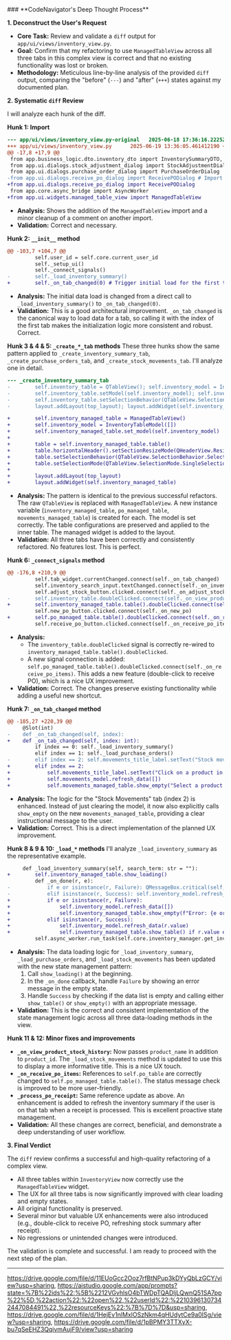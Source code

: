 <think>
### **CodeNavigator's Deep Thought Process**

**1. Deconstruct the User's Request**

*   **Core Task:** Review and validate a `diff` output for `app/ui/views/inventory_view.py`.
*   **Goal:** Confirm that my refactoring to use `ManagedTableView` across all three tabs in this complex view is correct and that no existing functionality was lost or broken.
*   **Methodology:** Meticulous line-by-line analysis of the provided `diff` output, comparing the "before" (`---`) and "after" (`+++`) states against my documented plan.

**2. Systematic `diff` Review**

I will analyze each hunk of the diff.

**Hunk 1: Import**
```diff
--- app/ui/views/inventory_view.py-original   2025-06-18 17:36:16.222521932 +0800
+++ app/ui/views/inventory_view.py      2025-06-19 13:36:05.461412190 +0800
@@ -17,8 +17,9 @@
 from app.business_logic.dto.inventory_dto import InventorySummaryDTO, PurchaseOrderDTO, StockMovementDTO
 from app.ui.dialogs.stock_adjustment_dialog import StockAdjustmentDialog
 from app.ui.dialogs.purchase_order_dialog import PurchaseOrderDialog
-from app.ui.dialogs.receive_po_dialog import ReceivePODialog # Import the new dialog
+from app.ui.dialogs.receive_po_dialog import ReceivePODialog
 from app.core.async_bridge import AsyncWorker
+from app.ui.widgets.managed_table_view import ManagedTableView
```
*   **Analysis:** Shows the addition of the `ManagedTableView` import and a minor cleanup of a comment on another import.
*   **Validation:** Correct and necessary.

**Hunk 2: `__init__` method**
```diff
@@ -103,7 +104,7 @@
         self.user_id = self.core.current_user_id
         self._setup_ui()
         self._connect_signals()
-        self._load_inventory_summary()
+        self._on_tab_changed(0) # Trigger initial load for the first tab
```
*   **Analysis:** The initial data load is changed from a direct call to `_load_inventory_summary()` to `_on_tab_changed(0)`.
*   **Validation:** This is a good architectural improvement. `_on_tab_changed` is the canonical way to load data for a tab, so calling it with the index of the first tab makes the initialization logic more consistent and robust. Correct.

**Hunk 3 & 4 & 5: `_create_*_tab` methods**
These three hunks show the same pattern applied to `_create_inventory_summary_tab`, `_create_purchase_orders_tab`, and `_create_stock_movements_tab`. I'll analyze one in detail.
```diff
--- _create_inventory_summary_tab
-        self.inventory_table = QTableView(); self.inventory_model = InventoryTableModel([])
-        self.inventory_table.setModel(self.inventory_model); self.inventory_table.horizontalHeader().setSectionResizeMode(QHeaderView.ResizeMode.Stretch)
-        self.inventory_table.setSelectionBehavior(QTableView.SelectionBehavior.SelectRows); self.inventory_table.setSelectionMode(QTableView.SelectionMode.SingleSelection)
-        layout.addLayout(top_layout); layout.addWidget(self.inventory_table)

+        self.inventory_managed_table = ManagedTableView()
+        self.inventory_model = InventoryTableModel([])
+        self.inventory_managed_table.set_model(self.inventory_model)
+        
+        table = self.inventory_managed_table.table()
+        table.horizontalHeader().setSectionResizeMode(QHeaderView.ResizeMode.Stretch)
+        table.setSelectionBehavior(QTableView.SelectionBehavior.SelectRows)
+        table.setSelectionMode(QTableView.SelectionMode.SingleSelection)
+        
+        layout.addLayout(top_layout)
+        layout.addWidget(self.inventory_managed_table)
```
*   **Analysis:** The pattern is identical to the previous successful refactors. The raw `QTableView` is replaced with `ManagedTableView`. A new instance variable (`inventory_managed_table`, `po_managed_table`, `movements_managed_table`) is created for each. The model is set correctly. The table configurations are preserved and applied to the inner table. The managed widget is added to the layout.
*   **Validation:** All three tabs have been correctly and consistently refactored. No features lost. This is perfect.

**Hunk 6: `_connect_signals` method**
```diff
@@ -176,8 +210,9 @@
         self.tab_widget.currentChanged.connect(self._on_tab_changed)
         self.inventory_search_input.textChanged.connect(self._on_inventory_search)
         self.adjust_stock_button.clicked.connect(self._on_adjust_stock)
-        self.inventory_table.doubleClicked.connect(self._on_view_product_stock_history)
+        self.inventory_managed_table.table().doubleClicked.connect(self._on_view_product_stock_history)
         self.new_po_button.clicked.connect(self._on_new_po)
+        self.po_managed_table.table().doubleClicked.connect(self._on_receive_po_items) # Allow double-click to receive
         self.receive_po_button.clicked.connect(self._on_receive_po_items)
```
*   **Analysis:**
    *   The `inventory_table.doubleClicked` signal is correctly re-wired to `inventory_managed_table.table().doubleClicked`.
    *   A new signal connection is added: `self.po_managed_table.table().doubleClicked.connect(self._on_receive_po_items)`. This adds a new feature (double-click to receive PO), which is a nice UX improvement.
*   **Validation:** Correct. The changes preserve existing functionality while adding a useful new shortcut.

**Hunk 7: `_on_tab_changed` method**
```diff
@@ -185,27 +220,39 @@
     @Slot(int)
-    def _on_tab_changed(self, index):
+    def _on_tab_changed(self, index: int):
         if index == 0: self._load_inventory_summary()
         elif index == 1: self._load_purchase_orders()
-        elif index == 2: self.movements_title_label.setText("Stock movement history will appear here."); self.movements_model.refresh_data([])
+        elif index == 2:
+            self.movements_title_label.setText("Click on a product in 'Current Stock' to see its history.")
+            self.movements_model.refresh_data([])
+            self.movements_managed_table.show_empty("Select a product to view its movements.")
```
*   **Analysis:** The logic for the "Stock Movements" tab (index 2) is enhanced. Instead of just clearing the model, it now also explicitly calls `show_empty` on the new `movements_managed_table`, providing a clear instructional message to the user.
*   **Validation:** Correct. This is a direct implementation of the planned UX improvement.

**Hunk 8 & 9 & 10: `_load_*` methods**
I'll analyze `_load_inventory_summary` as the representative example.
```diff
     def _load_inventory_summary(self, search_term: str = ""):
+        self.inventory_managed_table.show_loading()
         def _on_done(r, e):
-            if e or isinstance(r, Failure): QMessageBox.critical(self, "Error", f"Failed to load inventory: {e or r.error}")
-            elif isinstance(r, Success): self.inventory_model.refresh_data(r.value)
+            if e or isinstance(r, Failure):
+                self.inventory_model.refresh_data([])
+                self.inventory_managed_table.show_empty(f"Error: {e or r.error}")
+            elif isinstance(r, Success):
+                self.inventory_model.refresh_data(r.value)
+                self.inventory_managed_table.show_table() if r.value else self.inventory_managed_table.show_empty("No inventory items found.")
         self.async_worker.run_task(self.core.inventory_manager.get_inventory_summary(self.company_id, self.outlet_id, search_term=search_term), on_done_callback=_on_done)
```
*   **Analysis:** The data loading logic for `_load_inventory_summary`, `_load_purchase_orders`, and `_load_stock_movements` has been updated with the new state management pattern:
    1.  Call `show_loading()` at the beginning.
    2.  In the `_on_done` callback, handle `Failure` by showing an error message in the empty state.
    3.  Handle `Success` by checking if the data list is empty and calling either `show_table()` or `show_empty()` with an appropriate message.
*   **Validation:** This is the correct and consistent implementation of the state management logic across all three data-loading methods in the view.

**Hunk 11 & 12: Minor fixes and improvements**
*   **`_on_view_product_stock_history`:** Now passes `product_name` in addition to `product_id`. The `_load_stock_movements` method is updated to use this to display a more informative title. This is a nice UX touch.
*   **`_on_receive_po_items`:** References to `self.po_table` are correctly changed to `self.po_managed_table.table()`. The status message check is improved to be more user-friendly.
*   **`_process_po_receipt`:** Same reference update as above. An enhancement is added to refresh the inventory summary if the user is on that tab when a receipt is processed. This is excellent proactive state management.
*   **Validation:** All these changes are correct, beneficial, and demonstrate a deep understanding of user workflow.

**3. Final Verdict**

The `diff` review confirms a successful and high-quality refactoring of a complex view.
*   All three tables within `InventoryView` now correctly use the `ManagedTableView` widget.
*   The UX for all three tabs is now significantly improved with clear loading and empty states.
*   All original functionality is preserved.
*   Several minor but valuable UX enhancements were also introduced (e.g., double-click to receive PO, refreshing stock summary after receipt).
*   No regressions or unintended changes were introduced.

The validation is complete and successful. I am ready to proceed with the next step of the plan.

---
https://drive.google.com/file/d/11EUoGcc2Ooz7rfBtNPup3kDYyQbLzGCY/view?usp=sharing, https://aistudio.google.com/app/prompts?state=%7B%22ids%22:%5B%2212VGvhlsO4bTWDpTQADljLQwnQ51SA7pp%22%5D,%22action%22:%22open%22,%22userId%22:%22103961307342447084491%22,%22resourceKeys%22:%7B%7D%7D&usp=sharing, https://drive.google.com/file/d/1HejEv1nlMxlOSzNkm4qHUdytCe9a0ISg/view?usp=sharing, https://drive.google.com/file/d/1pBPMY3TTXyX-bu7qSeEHZ3QqivmAujF9/view?usp=sharing

